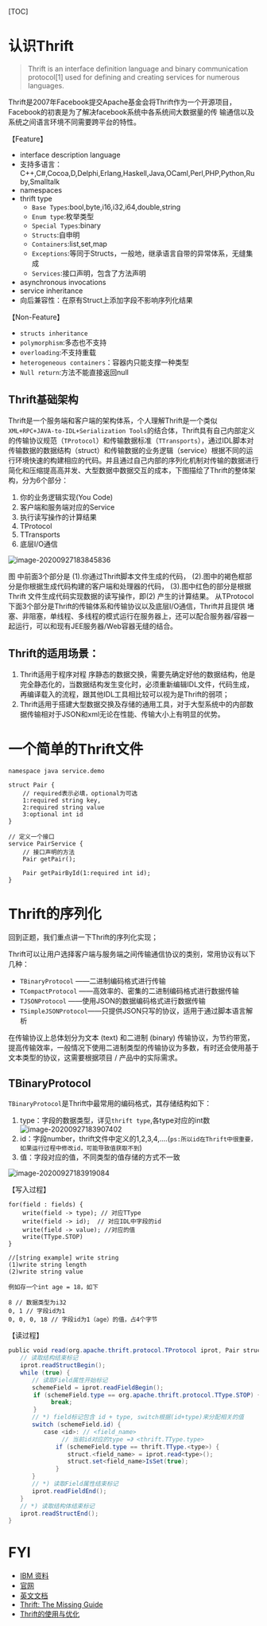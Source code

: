[TOC]
# 认识Thrift
> Thrift is an interface definition language and binary communication protocol[1] used for defining and creating services for numerous languages.

Thrift是2007年Facebook提交Apache基金会将Thrift作为一个开源项目，Facebook的初衷是为了解决facebook系统中各系统间大数据量的传 输通信以及系统之间语言环境不同需要跨平台的特性。

【Feature】
- interface description language
- 支持多语言：C++,C#,Cocoa,D,Delphi,Erlang,Haskell,Java,OCaml,Perl,PHP,Python,Ruby,Smalltalk
- namespaces
- thrift type
    - `Base Types`:bool,byte,i16,i32,i64,double,string
    - `Enum type`:枚举类型
    - `Special Types`:binary
    - `Structs`:自申明
    - `Containers`:list,set,map
    - `Exceptions`:等同于Structs，一般地，继承语言自带的异常体系，无缝集成
    - `Services`:接口声明，包含了方法声明
- asynchronous invocations
- service inheritance
- 向后兼容性：在原有Struct上添加字段不影响序列化结果

【Non-Feature】
- `structs inheritance`
- `polymorphism`:多态也不支持
- `overloading`:不支持重载
- `heterogeneous containers`：容器内只能支撑一种类型
- `Null return`:方法不能直接返回null

## Thrift基础架构 
Thrift是一个服务端和客户端的架构体系，个人理解Thrift是一个类似`XML+RPC+JAVA-to-IDL+Serialization Tools`的结合体，Thrift具有自己内部定义的传输协议规范（`TProtocol`）和传输数据标准（`TTransports`），通过IDL脚本对传输数据的数据结构（struct）和传输数据的业务逻辑（service）根据不同的运行环境快速的构建相应的代码。并且通过自己内部的序列化机制对传输的数据进行简化和压缩提高高并发、大型数据中数据交互的成本，下图描绘了Thrift的整体架构，分为6个部分：
1. 你的业务逻辑实现(You Code) 
2. 客户端和服务端对应的Service 
3. 执行读写操作的计算结果
4. TProtocol 
5. TTransports
6. 底层I/O通信

![image-20200927183845836](resources/Thrift/image-20200927183845836.png)

图 中前面3个部分是
(1).你通过Thrift脚本文件生成的代码，
(2).图中的褐色框部分是你根据生成代码构建的客户端和处理器的代码，
(3).图中红色的部分是根据 Thrift 文件生成代码实现数据的读写操作，即(2) 产生的计算结果。
从TProtocol下面3个部分是Thrift的传输体系和传输协议以及底层I/O通信，Thrift并且提供 堵塞、非阻塞，单线程、多线程的模式运行在服务器上，还可以配合服务器/容器一起运行，可以和现有JEE服务器/Web容器无缝的结合。

## Thrift的适用场景：
1. Thrift适用于程序对程 序静态的数据交换，需要先确定好他的数据结构，他是完全静态化的，当数据结构发生变化时，必须重新编辑IDL文件，代码生成，再编译载入的流程，跟其他IDL工具相比较可以视为是Thrift的弱项；
2. Thrift适用于搭建大型数据交换及存储的通用工具，对于大型系统中的内部数据传输相对于JSON和xml无论在性能、传输大小上有明显的优势。

# 一个简单的Thrift文件

```thrift
namespace java service.demo

struct Pair {
    // required表示必填，optional为可选
    1:required string key,
    2:required string value
    3:optional int id
}

// 定义一个接口
service PairService {
    // 接口声明的方法
    Pair getPair();
    
    Pair getPairById(1:required int id);
}
```

# Thrift的序列化
回到正题，我们重点讲一下Thrift的序列化实现；

Thrift可以让用户选择客户端与服务端之间传输通信协议的类别，常用协议有以下几种：
- `TBinaryProtocol` ——二进制编码格式进行传输
- `TCompactProtocol` ——高效率的、密集的二进制编码格式进行数据传输
- `TJSONProtocol` ——使用JSON的数据编码格式进行数据传输
- `TSimpleJSONProtocol`——只提供JSON只写的协议，适用于通过脚本语言解析

在传输协议上总体划分为文本 (text) 和二进制 (binary) 传输协议，为节约带宽，提高传输效率，一般情况下使用二进制类型的传输协议为多数，有时还会使用基于文本类型的协议，这需要根据项目 / 产品中的实际需求。

## TBinaryProtocol
`TBinaryProtocol`是Thrift中最常用的编码格式，其存储结构如下：
1. type：字段的数据类型，详见`thrift type`,各type对应的int数
![image-20200927183907402](resources/Thrift/image-20200927183907402.png)
2. id：字段number，thrift文件中定义的1,2,3,4,....(`ps:所以id在Thrift中很重要，如果运行过程中修改id，可能导致值获取不到`)
3. 值：字段对应的值，不同类型的值存储的方式不一致

![image-20200927183919084](resources/Thrift/image-20200927183919084.png)

【写入过程】
```
for(field : fields) {
	write(field -> type); // 对应TType
	write(field -> id);	 // 对应IDL中字段的id
	write(field -> value); //对应的值 
    write(TType.STOP)
}

//[string example] write string
(1)write string length
(2)write string value

例如存一个int age = 18，如下

8 // 数据类型为i32
0, 1 // 字段id为1
0, 0, 0, 18 // 字段id为1（age）的值，占4个字节

```

【读过程】
```java
public void read(org.apache.thrift.protocol.TProtocol iprot, Pair struct) {
　　// 读取结构结束标记
　　iprot.readStructBegin();
　　while (true) {
　　　　// 读取Field属性开始标记
　　　　schemeField = iprot.readFieldBegin();
       if (schemeField.type == org.apache.thrift.protocol.TType.STOP) {
       		break;	    
       }
　　　　// *) field标记包含 id + type, switch根据(id+type)来分配相关的值
　　　　switch (schemeField.id) {
　　　　　　case <id>: // <field_name>
               // 当前id对应的type =》 <thrift.TType.type>
　　　　　　　　if (schemeField.type == thrift.TType.<type>) {
　　　　　　　　　　struct.<field_name> = iprot.read<type>();
　　　　　　　　　　struct.set<field_name>IsSet(true);
　　　　　　　　}
　　　　}
　　　　// *) 读取Field属性结束标记
　　　　iprot.readFieldEnd();
　　}
　　// *) 读取结构体结束标记
　　iprot.readStructEnd();
}
```

# FYI

- [IBM 资料](http://www.ibm.com/developerworks/cn/java/j-lo-apachethrift/)
- [官网](https://thrift.apache.org/)
- [英文文档](http://jnb.ociweb.com/jnb/jnbJun2009.html?cm_mc_uid=48416746243614477238492&cm_mc_sid_50200000=1448360658)
- [Thrift: The Missing Guide](http://diwakergupta.github.io/thrift-missing-guide/)
- [Thrift的使用与优化](https://autumnrain-zgq.iteye.com/blog/1772943)
